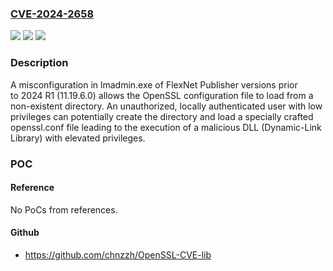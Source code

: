 ### [CVE-2024-2658](https://cve.mitre.org/cgi-bin/cvename.cgi?name=CVE-2024-2658)
![](https://img.shields.io/static/v1?label=Product&message=FlexNet%20Publisher&color=blue)
![](https://img.shields.io/static/v1?label=Version&message=0%3C%202024%20R1%20(11.19.6.0)%20&color=brighgreen)
![](https://img.shields.io/static/v1?label=Vulnerability&message=CWE-427%20Uncontrolled%20Search%20Path%20Element&color=brighgreen)

### Description

A misconfiguration in lmadmin.exe of FlexNet Publisher versions prior to 2024 R1 (11.19.6.0) allows the OpenSSL configuration file to load from a non-existent directory. An unauthorized, locally authenticated user with low privileges can potentially create the directory and load a specially crafted openssl.conf file leading to the execution of a malicious DLL (Dynamic-Link Library) with elevated privileges.

### POC

#### Reference
No PoCs from references.

#### Github
- https://github.com/chnzzh/OpenSSL-CVE-lib

